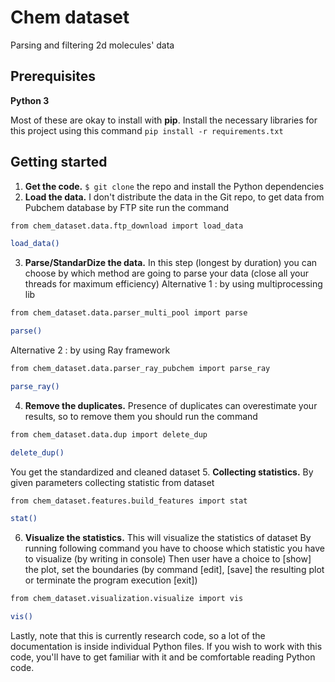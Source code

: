 Chem dataset
==============================

Parsing and filtering 2d molecules' data

## Prerequisites
**Python 3**

Most of these are okay to install with **pip**. Install the necessary libraries for this project using this command
`pip install -r requirements.txt`

## Getting started

1. **Get the code.**
`$ git clone` the repo and install the Python dependencies
2. **Load the data.**
I don't distribute the data in the Git repo, to get data from Pubchem database by FTP site run the command

```sh
from chem_dataset.data.ftp_download import load_data

load_data()
```

3. **Parse/StandarDize the data.**
In this step (longest by duration) you can choose by which method are going to parse your data (close all your threads for maximum efficiency)
Alternative 1 : by using multiprocessing lib 

```sh
from chem_dataset.data.parser_multi_pool import parse

parse()
```

Alternative 2 : by using Ray framework 
```sh
from chem_dataset.data.parser_ray_pubchem import parse_ray

parse_ray()
```

4. **Remove the duplicates.**
Presence of duplicates can overestimate your results, so to remove them you should run the command

```sh
from chem_dataset.data.dup import delete_dup

delete_dup()
```

You get the standardized and cleaned dataset
5. **Collecting statistics.**
By given parameters collecting statistic from dataset

```sh
from chem_dataset.features.build_features import stat

stat()
```

6. **Visualize the statistics.**
This will visualize the statistics of dataset
By running following command you have to choose which statistic you have to visualize (by writing in console)
Then user have a choice to [show] the plot, set the boundaries (by command [edit], [save] the resulting plot or terminate the program execution [exit])

```sh
from chem_dataset.visualization.visualize import vis

vis()
```

Lastly, note that this is currently research code, so a lot of the documentation is inside individual Python files. If you wish to work with this code, you'll have to get familiar with it and be comfortable reading Python code.